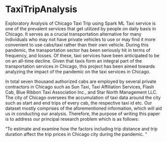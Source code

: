 # TaxiTripAnalysis

Exploratory Analysis of Chicago Taxi Trip using Spark ML 
Taxi service is one of the prevalent services that get utilized by people on daily basis in Chicago. It serves as a crucial transportation alternative for many individuals who may not have private vehicles to use or may find it more convenient to use cabs/taxi rather than their own vehicle. During this pandemic, the transportation sector has been seriously hit in terms of frequency, and losses. Of these, taxi services have been anticipated to be on an all-time decline.  Given that taxis form an integral part of the transportation services in Chicago, this project has been aimed towards analyzing the impact of the pandemic on the taxi services in Chicago.  

 

In total seven thousand authorized cabs are employed by several private contractors in Chicago such as Sun Taxi, Taxi Affiliation Services, Flash Cab, Blue Ribbon Taxi Association Inc., and Star North Management LLC. The city of Chicago oversees the accumulation of taxi data around the city such as start and end trips of every cab, the respective taxi id etc. Our dataset mostly comprises of the aforementioned information, which will aid us in conducting our analysis. Therefore, the purpose of writing this paper is to address our principal research problem which is as follows:   

“To estimate and examine how the factors including trip distance and trip duration affect the trip prices in Chicago city during the pandemic. “ 

 

